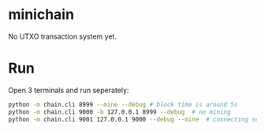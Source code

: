 # minichain
No UTXO transaction system yet.


# Run
Open 3 terminals and run seperately:
```bash
python -m chain.cli 8999 --mine --debug # block time is around 5s
python -m chain.cli 9000 -b 127.0.0.1 8999 --debug  # no mining
python -m chain.cli 9001 127.0.0.1 9000 --debug --mine  # connecting second node
```
